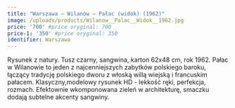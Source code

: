 ```yaml
---
title: "Warszawa – Wilanów – Pałac (widok) (1962)"
image: /uploads/products/Wilanow__Palac__Widok__1962.jpg
price: '700' #price oryginal: 700
price-1: '350' #price oryginal: 350
identifier: Warszawa
---
```


Rysunek z natury. Tusz czarny, sangwina, karton 62x48 cm, rok 1962. Pałac w Wilanowie to jeden z najcenniejszych zabytków polskiego baroku, łączący tradycję polskiego dworu z włoską willą wiejską i francuskim pałacem.
Klasyczny,modelowy rysunek HD - lekkość ręki, perfekcja, rozmach. Efektownie wkomponowana zieleń w architekturę, smaczku dodają subtelne akcenty sangwiny.